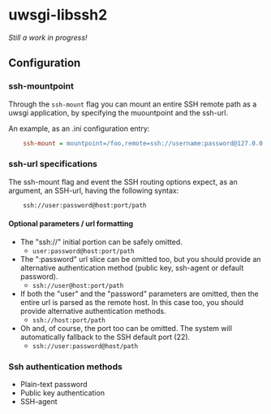 # uwsgi-libssh2
*Still a work in progress!*

## Configuration

### ssh-mountpoint
Through the `ssh-mount` flag you can mount an entire SSH remote path as a uwsgi application, by specifying the muountpoint and the ssh-url.

An example, as an .ini configuration entry:

```ini
    ssh-mount = mountpoint=/foo,remote=ssh://username:password@127.0.0.1:2222/tmp
```

### ssh-url specifications
The ssh-mount flag and event the SSH routing options expect, as an argument, an SSH-url, having the following syntax:

```html
    ssh://user:password@host:port/path
```

#### Optional parameters / url formatting
* The "ssh://" initial portion can be safely omitted.
    - `user:password@host:port/path`
* The ":password" url slice can be omitted too, but you should provide an alternative authentication method (public key, ssh-agent or default password).
    - `ssh://user@host:port/path`
* If both the "user" and the "password" parameters are omitted, then the entire url is parsed as the remote host. In this case too, you should provide alternative authentication methods.
    - `ssh://host:port/path`
* Oh and, of course, the port too can be omitted. The system will automatically fallback to the SSH default port (22).
    - `ssh://user:password@host/path`

### Ssh authentication methods
* Plain-text password
* Public key authentication
* SSH-agent
